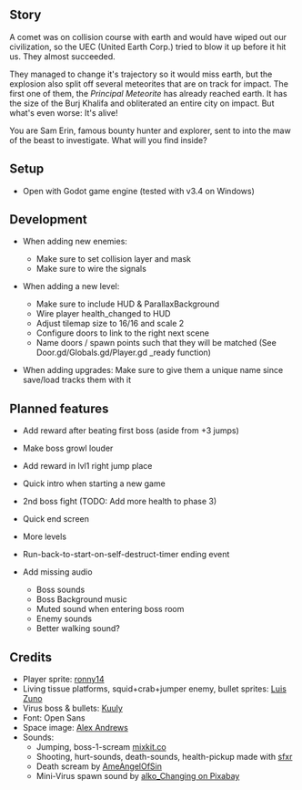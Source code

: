
## Story

A comet was on collision course with earth and would have wiped out our civilization, so the UEC (United Earth Corp.) tried to blow it up before it hit us. They almost succeeded. 

They managed to change it's trajectory so it would miss earth, but the explosion also split off several meteorites that are on track for impact. The first one of them, the *Principal Meteorite* has already reached earth. It has the size of the Burj Khalifa and obliterated an entire city on impact. But what's even worse: It's alive!

You are Sam Erin, famous bounty hunter and explorer, sent to into the maw of the beast to investigate. What will you find inside?


## Setup
* Open with Godot game engine (tested with v3.4 on Windows)


## Development
* When adding new enemies:
    * Make sure to set collision layer and mask
    * Make sure to wire the signals

* When adding a new level:
    * Make sure to include HUD & ParallaxBackground
    * Wire player health_changed to HUD
    * Adjust tilemap size to 16/16 and scale 2
    * Configure doors to link to the right next scene
    * Name doors / spawn points such that they will be matched (See Door.gd/Globals.gd/Player.gd _ready function) 

* When adding upgrades: Make sure to give them a unique name since save/load tracks them with it

## Planned features
* Add reward after beating first boss (aside from +3 jumps)
* Make boss growl louder
* Add reward in lvl1 right jump place

* Quick intro when starting a new game
* 2nd boss fight  (TODO: Add more health to phase 3)
* Quick end screen
* More levels
* Run-back-to-start-on-self-destruct-timer ending event
* Add missing audio
    * Boss sounds
    * Boss Background music
    * Muted sound when entering boss room
    * Enemy sounds
    * Better walking sound?

## Credits
* Player sprite: [ronny14](https://www.youtube.com/user/pizzaguy14)
* Living tissue platforms, squid+crab+jumper enemy, bullet sprites: [Luis Zuno](https://www.patreon.com/ansimuz)
* Virus boss & bullets: [Kuuly](https://kuuly.itch.io)
* Font: Open Sans
* Space image: [Alex Andrews](https://www.pexels.com/photo/photo-of-deep-sky-object-816608/)
* Sounds:
    * Jumping, boss-1-scream [mixkit.co](https://mixkit.co/free-sound-effects)
    * Shooting, hurt-sounds, death-sounds, health-pickup made with [sfxr](https://sfxr.me)
    * Death scream by [AmeAngelOfSin](https://freesound.org/people/AmeAngelofSin/sounds/168814/)
    * Mini-Virus spawn sound by [alko_Changing on Pixabay](https://pixabay.com/sound-effects/deep-strange-whoosh-183845/)
